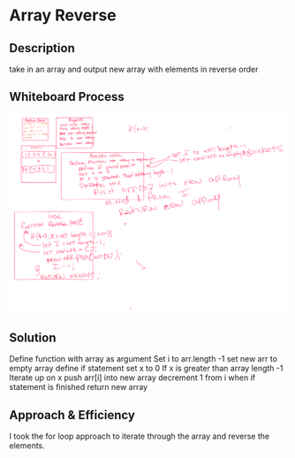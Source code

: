 # Array Reverse

## Description
take in an array and output new array with elements in reverse order

## Whiteboard Process

![whiteboard diagram](../img/array-reverse.png)

## Solution
Define function with array as argument
Set i to arr.length -1
set new arr to empty array
define if statement
set x to 0
If x is greater than array length -1
Iterate up on x
push arr[i] into new array
decrement 1 from i
when if statement is finished return new array

## Approach & Efficiency 
I took the for loop approach to iterate through the array and reverse the elements.